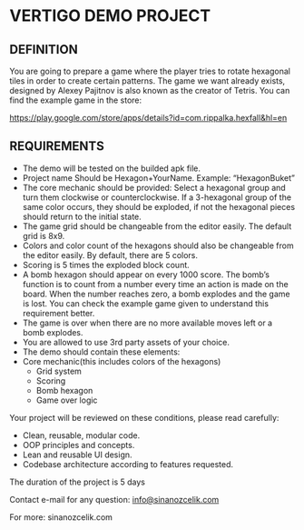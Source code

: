 # VERTIGO DEMO PROJECT

## DEFINITION
You are going to prepare a game where the player tries to rotate hexagonal tiles in order to create certain patterns. The game we want already exists, designed by Alexey Pajitnov is also known as the creator of Tetris. You can find the example game in the store:

https://play.google.com/store/apps/details?id=com.rippalka.hexfall&hl=en

## REQUIREMENTS
* The demo will be tested on the builded apk file.
* Project name Should be Hexagon+YourName. Example: “HexagonBuket”
* The core mechanic should be provided: Select a hexagonal group and turn them clockwise or counterclockwise. If a 3-hexagonal group of the same color occurs, they should be exploded, if not the hexagonal pieces should return to the initial state.
* The game grid should be changeable from the editor easily. The default grid is 8x9.
* Colors and color count of the hexagons should also be changeable from the editor easily. By default, there are 5 colors.
* Scoring is 5 times the exploded block count.
* A bomb hexagon should appear on every 1000 score. The bomb’s function is to count from a number every time an action is made on the board. When the number reaches zero, a bomb explodes and the game is lost. You can check the example game given to understand this requirement better.
* The game is over when there are no more available moves left or a bomb explodes.
* You are allowed to use 3rd party assets of your choice.
* The demo should contain these elements:
* Core mechanic(this includes colors of the hexagons)
    * Grid system
    * Scoring
    * Bomb hexagon
    * Game over logic

Your project will be reviewed on these conditions, please read carefully:
* Clean, reusable, modular code.
* OOP principles and concepts.
* Lean and reusable UI design.
* Codebase architecture according to features requested.

The duration of the project is 5 days

Contact e-mail for any question: info@sinanozcelik.com

For more: sinanozcelik.com